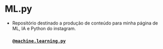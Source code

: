 # ML.py

- Repositório destinado a produção de conteúdo para minha página de ML, IA e Python do instagram. 
  ### [`@machine.learning.py`](https://www.instagram.com/machine.learning.py/)
